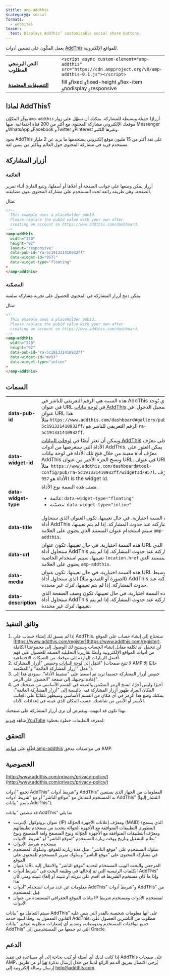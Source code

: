 ```yaml
---
$title: amp-addthis
$category@: social
formats:
  - websites
teaser:
  text: Displays AddThis’ customizable social share buttons.
---
```


<!--
Copyright 2018 The AMP HTML Authors. All Rights Reserved.

Licensed under the Apache License, Version 2.0 (the "License");
you may not use this file except in compliance with the License.
You may obtain a copy of the License at

      http://www.apache.org/licenses/LICENSE-2.0

Unless required by applicable law or agreed to in writing, software
distributed under the License is distributed on an "AS-IS" BASIS,
WITHOUT WARRANTIES OR CONDITIONS OF ANY KIND, either express or implied.
See the License for the specific language governing permissions and
limitations under the License.
-->

يعمل المكّوِن على تضمين أدوات [AddThis](https://www.addthis.com) للمواقع الإلكترونية.

<table>
  <tr>
    <td width="40%"><strong>النص البرمجي المطلوب</strong></td>
    <td><code>&lt;script async custom-element="amp-addthis" src="https://cdn.ampproject.org/v0/amp-addthis-0.1.js"&gt;&lt;/script&gt;</code></td>
  </tr>
  <tr>
    <td class="col-fourty"><strong><a href="../../../documentation/guides-and-tutorials/develop/style_and_layout/control_layout.md">التنسيقات المعتمدة</a></strong></td>
    <td>fill وfixed وfixed-height وflex-item وnodisplay وresponsive</td>
  </tr>
</table>

## لماذا AddThis؟ <a name="why-addthis"></a>

يوفّر المكوِّن `amp-addthis` أزرارًا جميلة وبسيطة للمشاركة. يمكنك أن تسهِّل على زوار موقعك الإلكتروني مشاركة المحتوى مع أكثر من 200 قناة اجتماعية، منها Messenger وWhatsApp وFacebook وTwitter وPinterest وغيرها الكثير.

يحوذ AddThis على ثقة أكثر من 15 مليون موقع إلكتروني يستخدمها ما يزيد عن 2 مليار مستخدم فريد في مشاركة المحتوى حول العالم وبأكثر من ستين لغة.

## أزرار المشاركة <a name="share-buttons"></a>

### العائمة <a name="floating"></a>

أزرار يمكن وضعها على جوانب الصفحة أو أعلاها أو أسفلها، وتتبع القارئ أثناء تمرير الصفحة. وهي طريقة رائعة لحث المستخدِم على مشاركة المحتوى بدون مضايقته.

مثال:

```html
<!--
  This example uses a placeholder pubId.
  Please replace the pubId value with your own after
  creating an account on https://www.addthis.com/dashboard.
-->
<amp-addthis
  width="320"
  height="92"
  layout="responsive"
  data-pub-id="ra-5c191331410932ff"
  data-widget-id="957l"
  data-widget-type="floating"
>
</amp-addthis>
```

### المضمّنة <a name="inline"></a>

يمكن دمج أزرار المشاركة في المحتوى للحصول على تجربة مشاركة سلسة.

مثال:

```html
<!--
  This example uses a placeholder pubId.
  Please replace the pubId value with your own after
  creating an account on https://www.addthis.com/dashboard.
-->
<amp-addthis
  width="320"
  height="92"
  data-pub-id="ra-5c191331410932ff"
  data-widget-id="mv93"
  data-widget-type="inline"
>
</amp-addthis>
```

## السمات <a name="attributes"></a>

<table>
  <tr>
    <td width="40%"><strong>data-pub-id</strong></td>
    <td>هذه السمة هي الرقم التعريفي للناشر في AddThis والذي يُوجد في عنوان URL في <a href="https://addthis.com/dashboard">لوحة بيانات AddThis</a> بعد تسجيل الدخول. في عنوان URL هذا مثلاً <code>https://www.addthis.com/dashboard#gallery/pub/ra-5c191331410932ff</code>، الرقم التعريفي للناشر هو <code>ra-5c191331410932ff</code>.</td>
  </tr>
  <tr>
    <td width="40%"><strong>data-widget-id</strong></td>
    <td>ويمكن أن تعثر أيضًا في <a href="https://addthis.com/dashboard">لوحات البيانات AddThis</a> على معرّف الأداة التي ستعرضها من أدوات AddThis. يمكن العثور على معرّف أداة معينة من خلال فتح تلك الأداة في لوحة بيانات AddThis ونسخ الجزء الأخير من عنوان URL. في عنوان URL هذا مثلاً  <code>https://www.addthis.com/dashboard#tool-config/pub/ra-5c191331410932ff/widgetId/957l</code>، معرّف الأداة هو <code>957l</code> is the widget Id.</td>
  </tr>
  <tr>
    <td width="40%"><strong>data-widget-type</strong></td>
    <td>تصف هذه السمة نوع الأداة.
    <ul>
      <li>عائمة: <code>data-widget-type="floating"</code></li>
      <li>مضمّنة: <code>data-widget-type="inline"</code></li>
    </ul></td>
  </tr>
  <tr>
    <td width="40%"><strong>data-title</strong></td>
    <td>هذه السمة اختيارية. في حال تعيينها، تكون العنوان الذي ستحاول أداة AddThis مشاركته عند حدوث المشاركة. إذا لم يتم تعيينها، سيتم استخدام عنوان المستند الذي يحتوي على العلامة <code>amp-addthis</code>.</td>
  </tr>
  <tr>
    <td width="40%"><strong>data-url</strong></td>
    <td>هذه السمة اختيارية. في حال تعيينها، تكون عنوان URL الذي ستحاول أداة AddThis مشاركته عند حدوث المشاركة. إذا لم يتم تعيينها، سيتم استخدام الخاصية <code>location.href</code> للمستند الذي يحتوي على العلامة <code>amp-addthis</code>.</td>
  </tr>
  <tr>
    <td width="40%"><strong>data-media</strong></td>
    <td>هذه السمة اختيارية. في حال تعيينها، تكون عنوان URL للوسيط (الصورة أو الفيديو مثلاً) الذي ستحاول أداة AddThis مشاركته عند حدوث المشاركة. إذا لم يتم تعيينها، تُترك غير محددة.</td>
  </tr>
  <tr>
    <td width="40%"><strong>data-description</strong></td>
    <td>هذه السمة اختيارية. في حال تعيينها، تكون وصف الصفحة الذي ستحاول أداة AddThis مشاركته عند حدوث المشاركة. إذا لم يتم تعيينها، تُترك غير محددة.</td>
  </tr>
</table>

## وثائق التنفيذ <a name="implementation-documentation"></a>

1. إذا لم يسبق لك إنشاء حساب على AddThis، ستحتاج إلى إنشاء حساب على الموقع [https://www.addthis.com/register](https://www.addthis.com/register). لن تتحمل أي تكلفة مقابل إنشاء الحساب وسيتيح لك الوصول إلى مجموعتنا الكاملة من أدوات المواقع الإلكترونية وأيضًا تقاريرنا التحليلية العميقة للحصول على فهم أفضل للزيارات الواردة إلى موقعك من الشبكات الاجتماعية.
2. انتقِل إلى [لوحة البيانات](https://addthis.com/dashboard) وخصِص "أزرار المشاركة" (لا تتيح صفحات AMP حاليًا إلا عمل "أزرار المشاركة العائمة" و"المضّمنة").
3. خصِص أزرار المشاركة حسبما تريد ثم اضغط على "تنشيط الأداة". سيؤدي هذا إلى إعادة توجيهك إلى صفحة "الحصول على الرمز".
4. أخيرًا وليس آخرًا، انسخ الرمز المضّمن والصقه في القسم الأساسي من صفحتك في المكان المراد ظهور أزرار المشاركة فيه. بالنسبة إلى "أزرار المشاركة العائمة"، يمكنك وضع هذا الرمز في أي مكان من القسم الأساسي وسيظهر تلقائيًا على الجانب الأيسر أو الأيمن من شاشتك، حسب المكان الذي عينته في إعدادات الأداة.

بهذا تكون قد انتهيت. ويفترض أن ترى أزرار المشاركة على صفحتك.

شاهِد [فيديو YouTube](https://www.youtube.com/watch?v=BSkuAB4er2o) لمعرفة التعليمات خطوة بخطوة:
<amp-youtube width="480" height="270" data-videoid="BSkuAB4er2o" layout="responsive"></amp-youtube>

## التحقق <a name="validation"></a>

اطّلِع على [قواعد amp-addthis](https://github.com/ampproject/amphtml/blob/master/extensions/amp-addthis/validator-amp-addthis.protoascii) في مواصفات مدقق AMP.

## الخصوصية <a name="privacy"></a>

[http://www.addthis.com/privacy/privacy-policy/](http://www.addthis.com/privacy/privacy-policy/)

تجمع "أدوات AddThis" و"شريط أدوات AddThis" المعلومات من الجهاز الذي يستعين به المستخدِم للتفاعل مع "مواقع الناشر" أو مع "شريط أدوات AddThis" (المُشار إليها باسم "بيانات AddThis").

قد تتضمن "بيانات AddThis" ما يلي:

- عنوان بروتوكول الإنترنت (IP) ومعرّف إعلانات الأجهزة الجوّالة (MAID) (الذي يسمح لمطوري التطبيقات المتوافقة مع الأجهزة الجوالة بتحديد من يستخدم تطبيقاتهم) ومعرّف التطبيقات المتوافقة مع الأجهزة الجوّالة ونوع المتصفح ولغة المتصفح ونوع نظام التشغيل وتاريخ ووقت زيارة المستخدِم "لموقع الناشر" أو "شريط الأدوات"
- مستخدِم شريط الأدوات
- سلوك المستخدِم على "موقع الناشر"، مثل مدة زيارته للموقع، وسلوك المستخدِم في مشاركة المحتوى على "موقع الناشر" وسلوك تمرير المستخدِم للمحتوى على الموقع
- عنوان URL المرجعي والبحث الويب المستخدَم لتحديد "موقع الناشر" والانتقال إليه
- الكلمات الرئيسية التي تم إدخالها في وظيفة البحث في "شريط أدوات AddThis" وإذا ما كان مستخدِم الشريط قد أقدم على تنزيله أو تثبيته أو إلغاء تثبيته ومتى كان هذا
- معلومات عن عدد مرات استخدام "أدوات AddThis" و"شريط أدوات AddThis" من قِبل المستخدِم
- بيانات الموقع الجغرافي المستمدة من عنوان IP لمستخدِم الأدوات ومستخدِم شريط الأدوات

سيتم التعامل مع "بيانات AddThis" على أنها معلومات شخصية بالقدر التي ينص عليه القانون المعمول به. وفقًا لبنود خدمة AddThis، مطلوب من الناشرين الحصول على جميع موافقات المستخدِم وتفويضاته، وتقديم أي إشعارات مطلوبة لتوفير "بيانات AddThis" التي تم جمعها من المستخدِمين إلى Oracle.

## الدعم <a name="support"></a>

إذا كانت لديك أي أسئلة أو كنت بحاجة إلى أي مساعدة في تنفيذ AddThis على صفحات AMP، يُرجى الاتصال بفريق الدعم الرائع لدينا من خلال إرسال تذكرة [هنا](https://www.addthis.com/support/) أو عن طريق إرسال رسالة إلكترونية إلى [help@addthis.com](mailto%3ahelp@addthis.com).

